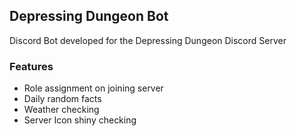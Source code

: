 ## Depressing Dungeon Bot
Discord Bot developed for the Depressing Dungeon Discord Server

### Features

 - Role assignment on joining server
 - Daily random facts
 - Weather checking
 - Server Icon shiny checking

